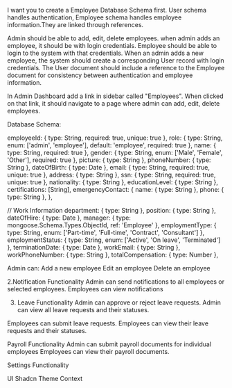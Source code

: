 
I want you to create a Employee Database Schema first.
User schema handles authentication, Employee schema handles employee information.They are linked through references. 

Admin should be able to add, edit, delete employees. when admin adds an employee, it should be with login credentials. 
Employee should be able to login to the system with that credentials.
When an admin adds a new employee, the system should create a corresponding User record with login credentials. The User document should include a reference to the Employee document for consistency between authentication and employee information.

In Admin Dashboard add a link in sidebar called "Employees". When clicked on that link, it should navigate to a page where admin can add, edit, delete employees.



Database Schema:

  employeeId: { type: String, required: true, unique: true },
  role: { type: String, enum: ['admin', 'employee'], default: 'employee', required: true },
  name: { type: String, required: true },
  gender: { type: String, enum: ['Male', 'Female', 'Other'], required: true },
  picture: { type: String },
  phoneNumber: { type: String },
  dateOfBirth: { type: Date },
  email: { type: String, required: true, unique: true },
  address: { type: String },
  ssn: { type: String, required: true, unique: true },
  nationality: { type: String },
  educationLevel: { type: String },
  certifications: [String],
  emergencyContact: {
    name: { type: String },
    phone: { type: String },
  },
  
  // Work Information
  department: { type: String },
  position: { type: String },
  dateOfHire: { type: Date },
  manager: { type: mongoose.Schema.Types.ObjectId, ref: 'Employee' },
  employmentType: { type: String, enum: ['Part-time', 'Full-time', 'Contract', 'Consultant'] },
  employmentStatus: { type: String, enum: ['Active', 'On leave', 'Terminated'] },
  terminationDate: { type: Date },
  workEmail: { type: String },
  workPhoneNumber: { type: String },
  totalCompensation: { type: Number },



Admin can:
Add a new employee
Edit an employee
Delete an employee  




2.Notification Functionality
Admin can send notifications to all employees or selected employees.
Employees can view notifications





3. Leave Functionality
Admin can approve or reject leave requests.
Admin can view all leave requests and their statuses.  

Employees can submit leave requests. 
Employees can view their leave requests and their statuses.
 







Payroll Functionality
Admin can submit payroll documents for individual employees
Employees can view their payroll documents.




Settings Functionality




UI Shadcn
Theme Context
